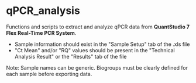 # qPCR_analysis

Functions and scripts to extract and analyze qPCR data from **QuantStudio 7 Flex Real-Time PCR System**.

- Sample information should exist in the "Sample Setup" tab of the .xls file
- "Ct Mean" and/or "RQ" values should be present in the "Technical Analysis Result" or the "Results" tab of the file

Note: Sample names can be generic. Biogroups must be clearly defined for each sample before exporting data.